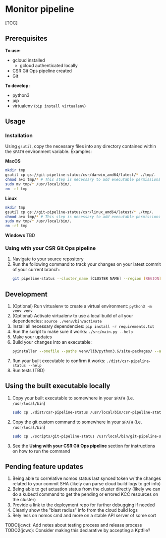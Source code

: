 # Monitor pipeline

[TOC]

## Prerequisites
**To use:**
- gcloud installed
  - gcloud authenticated locally
- CSR Git Ops pipeline created
- Git

**To develop:**
- python3
- pip
- virtualenv (`pip install virtualenv`)

## Usage
### Installation
Using `gsutil`, copy the necessary files into any directory contained within the `$PATH` environment variable. Examples:

**MacOS**
```bash
mkdir tmp
gsutil cp gs://git-pipeline-status/csr/darwin_amd64/latest/* ./tmp/.
chmod a+x tmp/* # This step is necessary to add executable permissions on the files
sudo mv tmp/* /usr/local/bin/.
rm -rf tmp
```

**Linux**
```bash
mkdir tmp
gsutil cp gs://git-pipeline-status/csr/linux_amd64/latest/* ./tmp/.
chmod a+x tmp/* # This step is necessary to add executable permissions on the files
sudo mv tmp/* /usr/local/bin/.
rm -rf tmp
```

**Windows**
TBD

### Using with your CSR Git Ops pipeline
1. Navigate to your source repository
2. Run the following command to track your changes on your latest commit of your current branch:
   ```bash
   git pipeline-status --cluster_name [CLUSTER NAME] --region [REGION] # Optional: --git_repo, --commit_sha, --project_id, --branch, --poll, --help
   ```

## Development
1. (Optional) Run virtualenv to create a virtual environment: `python3 -m venv venv`
2. (Optional) Activate virtualenv to use a local build of all your dependencies: `source ./venv/bin/activate`
3. Install all necessary dependencies: `pip install -r requirements.txt`
4. Run the script to make sure it works: `./src/main.py --help`
5. Make your updates
6. Build your changes into an executable:
   ```sh
   pyinstaller --onefile --paths venv/lib/python3.6/site-packages/ --additional-hooks-dir=./hooks ./src/main.py --name csr-pipeline-status
   ```
7. Run your built executable to confirm it works: `./dist/csr-pipeline-status --help`
8. Run tests (TBD)

## Using the built executable locally
1. Copy your built executable to somewhere in your `$PATH` (i.e. `/usr/local/bin`)
   ```sh
   sudo cp ./dist/csr-pipeline-status /usr/local/bin/csr-pipeline-status
   ```
2. Copy the git custom command to somewhere in your `$PATH` (i.e. `/usr/local/bin`)
   ```sh
   sudo cp ./scripts/git-pipeline-status /usr/local/bin/git-pipeline-status
   ```
3. See the **Using with your CSR Git Ops pipeline** section for instructions on how to run the command

## Pending feature updates
1. Being able to correlative nomos status last synced token w/ the changes related to your commit SHA (likely can parse cloud build logs to get info)
2. Being able to get actuation status from the cluster directly (likely we can do a kubectl command to get the pending or errored KCC resources on the cluster)
3. Provide a link to the deployment repo for further debugging if needed
4. Cleanly show the "blast radius" info from the cloud build logs
5. Rely less on nomos cmd and more on a stable API server of some sort

TODO(jcwc): Add notes about testing process and release process
TODO2(jcwc): Consider making this declarative by accepting a Kptfile?
